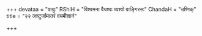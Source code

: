 +++
devataa = "वायुः"
RShiH = "विश्वमना वैयश्वः व्यश्वो वाङ्गिरसः"
ChandaH = "उष्णिक्"
title = "२२ त्वष्टुर्जामातरं वयमीशानं"

+++
